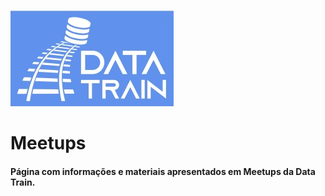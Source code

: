 ![Data_Train](https://github.com/TheDataTrain/Meetups/blob/master/Data_Train.png)

# Meetups
#### Página com informações e materiais apresentados em Meetups da **Data Train**.
